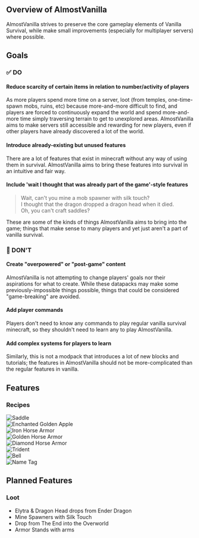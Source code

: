 ## Overview of **AlmostVanilla**
AlmostVanilla strives to preserve the core gameplay elements of Vanilla Survival, while make small improvements (especially for multiplayer servers) where possible.

## Goals
### ✅ DO
#### **Reduce scarcity of certain items in relation to number/activity of players**
As more players spend more time on a server, loot (from temples, one-time-spawn mobs, ruins, etc) because more-and-more difficult to find, and players are forced to continuously expand the world and spend more-and-more time simply traversing terrain to get to unexplored areas. AlmostVanilla aims to make servers still accessible and rewarding for new players, even if other players have already discovered a lot of the world.

#### **Introduce already-existing but unused features**
There are a lot of features that exist in minecraft without any way of using them in survival. AlmostVanilla aims to bring these features into survival in an intuitive and fair way.

#### **Include 'wait I thought that was already part of the game'-style features**
> Wait, can't you mine a mob spawner with silk touch?  
> I thought that the dragon dropped a dragon head when it died.  
> Oh, you can't craft saddles?  

These are some of the kinds of things AlmostVanilla aims to bring into the game; things that make sense to many players and yet just aren't a part of vanilla survival.


### 🚫 DON'T
#### **Create "overpowered" or "post-game" content**
AlmostVanilla is not attempting to change players' goals nor their aspirations for what to create. While these datapacks may make some previously-impossible things possible, things that could be considered "game-breaking" are avoided.

#### **Add player commands**
Players don't need to know any commands to play regular vanilla survival minecraft, so they shouldn't need to learn any to play AlmostVanilla.

#### **Add complex systems for players to learn**
Similarly, this is not a modpack that introduces a lot of new blocks and tutorials; the features in AlmostVanilla should not be more-complicated than the regular features in vanilla.

## Features
### Recipes
![Saddle](/images/saddle.png)  
![Enchanted Golden Apple](/images/enchanted_golden_apple.png)  
![Iron Horse Armor](/images/iron_horse_armor.png)  
![Golden Horse Armor](/images/golden_horse_armor.png)  
![Diamond Horse Armor](/images/diamond_horse_armor.png)  
![Trident](/images/trident.png)  
![Bell](/images/bell.png)  
![Name Tag](/images/name_tag.png)  

## Planned Features
### Loot
- Elytra & Dragon Head drops from Ender Dragon
- Mine Spawners with Silk Touch
- Drop from The End into the Overworld
- Armor Stands with arms
